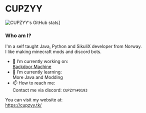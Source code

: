 # CUPZYY

![CUPZYY's GitHub stats](https://github-readme-stats.vercel.app/api?username=CUPZYY&include_all_commits=true&count_private=true&show_icons=true&theme=dark)]

### Who am I?
I'm a self taught Java, Python and SikuliX developer from Norway.<br />I like making minecraft mods and discord bots.


- 🔭 I’m currently working on: <br />
[Backdoor Machine](https://github.com/CUPZYY/Backdoor-Machine)<br />
- 🌱 I’m currently learning: <br />
More Java and Modding
- 📫 How to reach me: <br />
Contact me via discord: `CUPZYY#0193`


You can visit my website at: <br />
https://cupzyy.tk/
